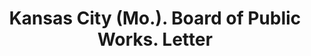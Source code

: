 ---
doi: 10.7916/D85B1DJJ
date_other: '1890'
date_other_textual: 1890-1899
form: correspondence
genre:
- Letters (correspondence)
name:
- Kansas City (Mo.). Board of Public Works
object_in_context_url: https://biggert.cul.columbia.edu/items/view/ave_biggert_00687
subject_hierarchical_geographic:
- Kansas City, Missouri, United States
subject_name:
- Kansas City (Mo.). Board of Public Works
title: Kansas City (Mo.). Board of Public Works. Letter
sort_title: Kansas City (Mo.). Board of Public Works. Letter
call_number: ave_biggert_00687
coordinates:
- 39.099722222222226,-94.57833333333333
pid: ave_biggert_00687
identifiers: ave_biggert_00687
thumbnail: https://derivativo-3.library.columbia.edu/iiif/2/ldpd:345516/full/!256,256/0/native.jpg
permalink: /biggert/ave_biggert_00687/
layout: iiif-image-page
---